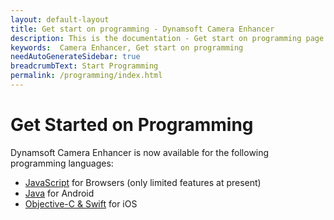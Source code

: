 ```yaml
---
layout: default-layout
title: Get start on programming - Dynamsoft Camera Enhancer
description: This is the documentation - Get start on programming page of Dynamsoft Camera Enhancer.
keywords:  Camera Enhancer, Get start on programming
needAutoGenerateSidebar: true
breadcrumbText: Start Programming
permalink: /programming/index.html
---
```

# Get Started on Programming

Dynamsoft Camera Enhancer is now available for the following programming languages:

- [JavaScript]({{site.js}}) for Browsers (only limited features at present)
- [Java]({{site.android}}) for Android
- [Objective-C & Swift]({{site.ios}}) for iOS
